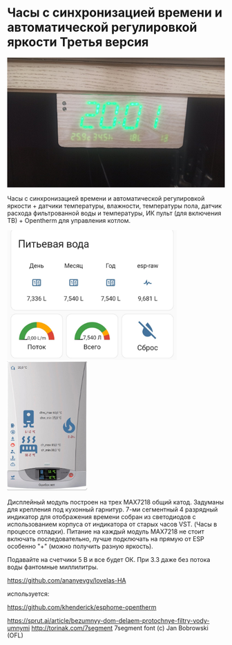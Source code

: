 Часы с синхронизацией времени и автоматической регулировкой яркости 
Третья версия
========================


<img src="https://github.com/ananyevgv/Esphome-clock-NTP/blob/main/clock-3/33.jpg" height="300" alt="Часы">

Часы с синхронизацией времени и автоматической регулировкой яркости + датчики температуры, влажности, температуры пола, датчик расхода фильтрованной воды и температуры, ИК пульт (для включения ТВ) + Opentherm для управления котлом.

<img src="https://github.com/ananyevgv/Esphome-clock-NTP/blob/main/clock-3/1639051819479-2.jpg" height="300" alt="Фильтр">

<img src="https://github.com/ananyevgv/Esphome-clock-NTP/blob/main/clock-3/baxi.jpg" height="300" alt="Котел">

Дисплейный модуль построен на трех MAX7218 общий катод. Задуманы для крепления под кухонный гарнитур. 
7-ми сегментный 4 разрядный индикатор для отображения времени собран из светодиодов с использованием корпуса от индикатора от старых часов VST. (Часы в процессе отладки). Питание на каждый модуль MAX7218 не стоит включать последовательно, лучше подключать на прямую от ESP особенно "+" (можно получить разную яркость).

Подавайте на счетчики 5 В и все будет ОК. При 3.3 даже без потока воды фантомные миллилитры.

https://github.com/ananyevgv/lovelas-HA

используется:

https://github.com/khenderick/esphome-opentherm

https://sprut.ai/article/bezumnyy-dom-delaem-protochnye-filtry-vody-umnymi
http://torinak.com/7segment     7segment font (c) Jan Bobrowski (OFL)
